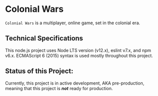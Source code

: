 # Colonial Wars
``Colonial Wars`` is a multiplayer, online game, set in the colonial era.
## Technical Specifications
This node.js project uses Node LTS version (v12.x), eslint v7.x, and npm v6.x.
ECMAScript 6 (2015) syntax is used mostly throughout this project.
## Status of this Project:
Currently, this project is in active development, AKA pre-production, meaning that this project is ***not*** ready for production.
